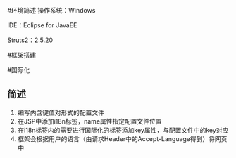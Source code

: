 #环境简述
操作系统：Windows

IDE：Eclipse for JavaEE

Struts2：2.5.20

#框架搭建

#国际化
## 简述
1. 编写内含键值对形式的配置文件
2. 在JSP中添加i18n标签，name属性指定配置文件位置
3. 在i18n标签内的需要进行国际化的标签添加key属性，与配置文件中的key对应
4. 框架会根据用户的语言（由请求Header中的Accept-Language得到）将网页中